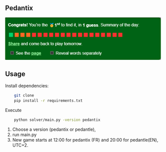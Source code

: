 ## Pedantix

![alt text](https://github.com/aalp75/pedantix/blob/main/docs/1st%20pedantle.png)

## Usage

Install dependencies:
```bash
    git clone 
    pip install -r requirements.txt
```

Execute
```bash
    python solver/main.py -version pedantix
```

1) Choose a version (pedantix or pedantle),
3) run main.py
4) New game starts at 12:00 for pedantix (FR) and 20:00 for pedantle(EN), UTC+2.